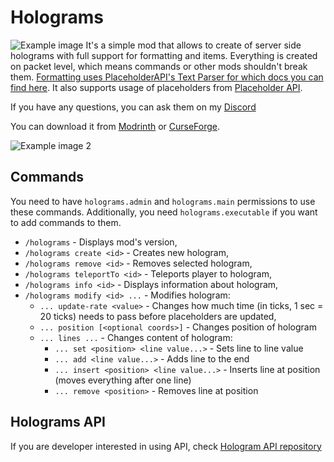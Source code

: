 # Holograms
![Example image](https://i.imgur.com/UVkrydt.png)
It's a simple mod that allows to create of server side holograms with full support for formatting and items.
Everything is created on packet level, which means commands or other mods shouldn't break them.
[Formatting uses PlaceholderAPI's Text Parser for which docs you can find here](https://github.com/Patbox/FabricPlaceholderAPI/blob/1.17/TEXT_FORMATTING.md).
It also supports usage of placeholders from [Placeholder API](https://github.com/Patbox/FabricPlaceholderAPI/wiki).

If you have any questions, you can ask them on my [Discord](https://pb4.eu/discord)

You can download it from [Modrinth](https://modrinth.com/mod/holograms/versions) or [CurseForge](https://www.curseforge.com/minecraft/mc-mods/server-holograms).

![Example image 2](https://i.imgur.com/7VacPE7.gif)

## Commands
You need to have `holograms.admin` and `holograms.main` permissions to use these commands.
Additionally, you need `holograms.executable` if you want to add commands to them.

* `/holograms` - Displays mod's version,
* `/holograms create <id>` - Creates new hologram,
* `/holograms remove <id>` - Removes selected hologram,
* `/holograms teleportTo <id>` - Teleports player to hologram,
* `/holograms info <id>` - Displays information about hologram,
* `/holograms modify <id> ...` - Modifies hologram:
  * `... update-rate <value>` - Changes how much time (in ticks, 1 sec = 20 ticks) needs to pass before placeholders are updated,
  * `... position [<optional coords>]` - Changes position of hologram
  * `... lines ...` - Changes content of hologram:
    * `... set <position> <line value...>` - Sets line to line value
    * `... add <line value...>` - Adds line to the end
    * `... insert <position> <line value...>` - Inserts line at position (moves everything after one line)
    * `... remove <position>` - Removes line at position


## Holograms API
If you are developer interested in using API, check [Hologram API repository](https://github.com/Patbox/HologramAPI)